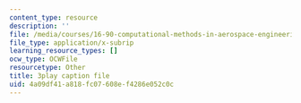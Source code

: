 ```yaml
---
content_type: resource
description: ''
file: /media/courses/16-90-computational-methods-in-aerospace-engineering-spring-2014/4a09df41a818fc07608ef4286e052c0c_BzQNgoTu5C4.srt
file_type: application/x-subrip
learning_resource_types: []
ocw_type: OCWFile
resourcetype: Other
title: 3play caption file
uid: 4a09df41-a818-fc07-608e-f4286e052c0c
---
```

